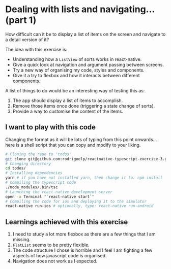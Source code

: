 # Dealing with lists and navigating... (part 1)

How difficult can it be to display a list of items on the screen and navigate to a detail version of it?

The idea with this exercise is:

- Understanding how a `ListView` of sorts works in react-native.
- Give a quick look at navigation and argument passing between screens.
- Try a new way of organising my code, styles and components.
- Give it a try to flexbox and how it interacts between different components.

A list of things to do would be an interesting way of testing this as:

1. The app should display a list of items to accomplish.
1. Remove those items once done (triggering a state change of sorts).
1. Provide a way to customise the content of the items.

## I want to play with this code

Changing the format as it will be lots of typing from this point onwards... here is a shell script that you can copy and modify to your liking.

```sh
# Cloning the repo to 'todos'
git clone git@github.com:rodrigoelp/reactnative-typescript-exercise-3.git todos
# Changing directory
cd todos/
# Installing dependencies
yarn # if you have not installed yarn, then change it to: npm install
# Compiling the typescript code
./node_modules/.bin/tsc
# Launching the react-native development server
open -a Terminal "`react-native start`"
# Compiling the code for ios and deploying it to the simulator
react-native run-ios # optionally, type: react-native run-android
```

## Learnings achieved with this exercise

1. I need to study a lot more flexbox as there are a few things that I am missing.
1. `FlatList` seems to be pretty flexible.
1. The code structure I chose is horrible and I feel I am fighting a few aspects of how javascript code is organised.
1. Navigation does not work as I expected.
